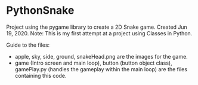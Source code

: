 # PythonSnake

Project using the pygame library to create a 2D Snake game. Created Jun 19, 2020.
Note: This is my first attempt at a project using Classes in Python.

Guide to the files:
- apple, sky, side, ground, snakeHead.png are the images for the game.
- game (Intro screen and main loop), button (button object class), gamePlay.py (handles the gameplay within the main loop) are the files containing this code.

